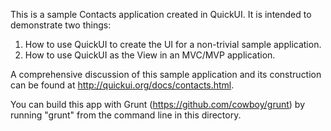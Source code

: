 This is a sample Contacts application created in QuickUI. It is intended to
demonstrate two things:

1. How to use QuickUI to create the UI for a non-trivial sample application.
2. How to use QuickUI as the View in an MVC/MVP application.

A comprehensive discussion of this sample application and its construction
can be found at http://quickui.org/docs/contacts.html.

You can build this app with Grunt (https://github.com/cowboy/grunt) by running
"grunt" from the command line in this directory.